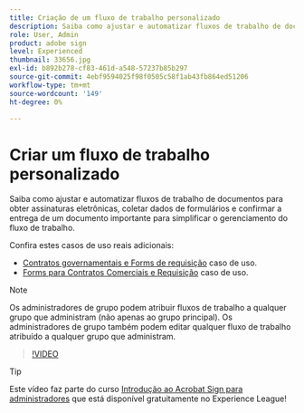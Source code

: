 ```yaml
---
title: Criação de um fluxo de trabalho personalizado
description: Saiba como ajustar e automatizar fluxos de trabalho de documentos para obter assinaturas eletrônicas rapidamente e coletar dados de formulários
role: User, Admin
product: adobe sign
level: Experienced
thumbnail: 33656.jpg
exl-id: b892b278-cf83-461d-a548-57237b85b297
source-git-commit: 4ebf9594025f98f0505c58f1ab43fb864ed51206
workflow-type: tm+mt
source-wordcount: '149'
ht-degree: 0%

---
```


# Criar um fluxo de trabalho personalizado

Saiba como ajustar e automatizar fluxos de trabalho de documentos para obter assinaturas eletrônicas, coletar dados de formulários e confirmar a entrega de um documento importante para simplificar o gerenciamento do fluxo de trabalho.

Confira estes casos de uso reais adicionais:

* [Contratos governamentais e Forms de requisição](https://experienceleague.adobe.com/docs/document-cloud-learn/sign-learning-hub/expand/recipes/gov/usecasegovcontracts.html?lang=en) caso de uso.
* [Forms para Contratos Comerciais e Requisição](https://experienceleague.adobe.com/docs/document-cloud-learn/sign-learning-hub/expand/recipes/com/usecasecomcontracts.html?lang=en) caso de uso.

>[!NOTE]
>
>Os administradores de grupo podem atribuir fluxos de trabalho a qualquer grupo que administram (não apenas ao grupo principal). Os administradores de grupo também podem editar qualquer fluxo de trabalho atribuído a qualquer grupo que administram.

>[!VIDEO](https://video.tv.adobe.com/v/33656?quality=12&learn=on&hidetitle=true)

>[!TIP]
>
>Este vídeo faz parte do curso [Introdução ao Acrobat Sign para administradores](https://experienceleague.adobe.com/?recommended=Sign-A-1-2020.2) que está disponível gratuitamente no Experience League!
